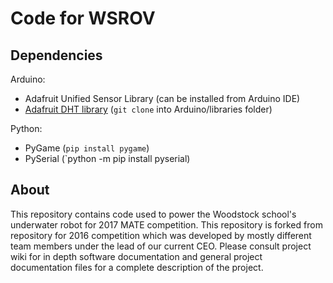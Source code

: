 # Code for WSROV

## Dependencies
Arduino:
- Adafruit Unified Sensor Library (can be installed from Arduino IDE)
- [Adafruit DHT library](https://github.com/adafruit/DHT-sensor-library) (`git clone` into Arduino/libraries folder)

Python:
- PyGame (`pip install pygame`)
- PySerial (`python -m pip install pyserial)

## About
This repository contains code used to power the Woodstock school's underwater
robot for 2017 MATE
competition. This repository is forked from repository for 2016 competition
which was developed by mostly different team members under the lead of our current
CEO. Please consult project wiki for in depth software documentation and
general project documentation files for a complete description of the project.
